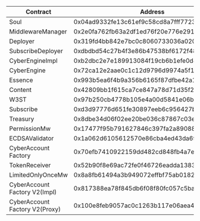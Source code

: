 | Contract                       | Address                                    |
| ------------------------------ | ------------------------------------------ |
| Soul                           | 0x04ad9332fe13c61ef9c58cd8a7fff77230dd6e77 |
| MiddlewareManager              | 0x2e0fa762fb63a2df1ed76f20e776e291f777fa6f |
| Deployer                       | 0x319fd4bb842e7bc0c8060733036a02042964ba85 |
| SubscribeDeployer              | 0xdbdbd54c27b4f3e86b47538bf6172f485c4b96b8 |
| CyberEngineImpl                | 0xb2dbc2e7e189913084f19cb6b1efe0d446df4cbe |
| CyberEngine                    | 0x72ca12e2aae0c1c12d9796d9974a5f1204cf51f3 |
| Essence                        | 0x993b5ea6f4b9a356b6165f87dfbe42a163b65f09 |
| Content                        | 0x42809bb1f615ca7ce847a78d71d35f20d6dbe799 |
| W3ST                           | 0x97b250cb4778b105e4a00d5841e06bcd6aa0703f |
| Subscribe                      | 0xd3d97776d651fe30897eeb6c956427b999b6cb26 |
| Treasury                       | 0x8dbe34d06f02ee20be036c87867c03e40aa39d41 |
| PermissionMw                   | 0x17477f95b791627846c397fa2a890883f2922882 |
| ECDSAValidator                 | 0x1a062d6105612570e86cba4ed43da69371ea4755 |
| CyberAccount Factory           | 0x70efb7410922159dd482cd848fb4a7e8c266f95c |
| TokenReceiver                  | 0x52b90f8e69ac72fe0f46726eadda13835cbb01fa |
| LimitedOnlyOnceMw              | 0x8a8fb61494a3b949072effbf75ab01820a1e94af |
| CyberAccount Factory V2(Impl)  | 0x817388ea78f845db6f08f80fc057c5bac746975e |
| CyberAccount Factory V2(Proxy) | 0x100e8feb9057ac0c1263b117e06aea4de524e156 |
